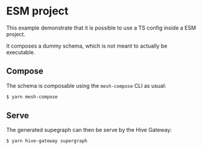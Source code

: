 # ESM project

This example demonstrate that it is possible to use a TS config inside a ESM project.

It composes a dummy schema, which is not meant to actually be executable.

## Compose

The schema is composable using the `mesh-compose` CLI as usual:

```bash
$ yarn mesh-compose
```

## Serve

The generated supegraph can then be serve by the Hive Gateway:

```bash
$ yarn hive-gateway supergraph
```
